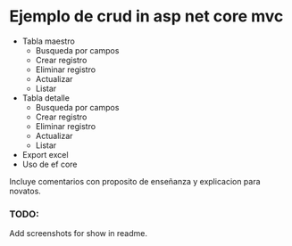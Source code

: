 # Ejemplo de crud in asp net core mvc

- Tabla maestro
    - Busqueda por campos
    - Crear registro
    - Eliminar registro
    - Actualizar
    - Listar
- Tabla detalle
    - Busqueda por campos
    - Crear registro
    - Eliminar registro
    - Actualizar
    - Listar
- Export excel
- Uso de ef core

Incluye comentarios con proposito de enseñanza y explicacion para novatos.


### TODO:
Add screenshots for show in readme.